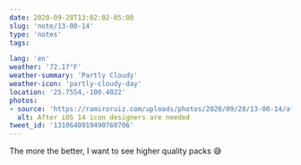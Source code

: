 ```yaml
---
date: 2020-09-28T13:02:02-05:00
slug: 'note/13-00-14'
type: 'notes'
tags:

lang: 'en'
weather: '72.17°F'
weather-summary: 'Partly Cloudy'
weather-icon: 'partly-cloudy-day'
location: '25.7554,-100.4022'
photos:
- source: 'https://ramiroruiz.com/uploads/photos/2020/09/28/13-00-14/after-ios-14-icon-designers-are-needed.jpeg'
  alt: After iOS 14 icon designers are needed
tweet_id: '1310640919490760706'
---
```

The more the better, I want to see higher quality packs 😅 